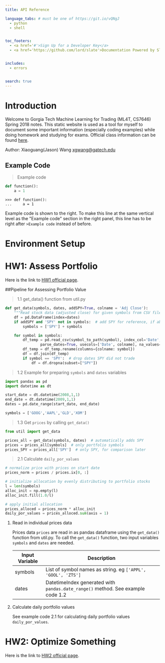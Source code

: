 ```yaml
---
title: API Reference

language_tabs: # must be one of https://git.io/vQNgJ
  - python
  - shell


toc_footers:
  - <a href='#'>Sign Up for a Developer Key</a>
  - <a href='https://github.com/lord/slate'>Documentation Powered by Slate</a>


includes:
  - errors


search: true
---
```


# Introduction

Welcome to Gorgia Tech Machine Learning for Trading (ML4T, CS7646) Spring 2018 notes. This static website is used
as a tool for myself to document some important information (especially coding examples) while doing homework and studying for exams.
Official class information can be found [here](http://quantsoftware.gatech.edu/CS7646_Spring_2018).

Author:  Xiaoguang(Jason) Wang  <xgwang@gatech.edu>

## Example Code

>Example code

```python
def function():
    a = 1
```

```shell
>>> def function():
...     a = 1
```

Example code is shown to the right. To make this line at the same vertical level as the "Example code" section
in the right panel, this line has to be right after `>Example code` instead of before. 

# Environment Setup

# HW1: Assess Portfolio
Here is the link to [HW1 official page](http://quantsoftware.gatech.edu/Assess_portfolio).

##Pipeline for Assessing Portfolio Value


> 1.1 get_data() function from util.py

```python
def get_data(symbols, dates, addSPY=True, colname = 'Adj Close'):
    """Read stock data (adjusted close) for given symbols from CSV files."""
    df = pd.DataFrame(index=dates)
    if addSPY and 'SPY' not in symbols:  # add SPY for reference, if absent
        symbols = ['SPY'] + symbols

    for symbol in symbols:
        df_temp = pd.read_csv(symbol_to_path(symbol), index_col='Date',
                parse_dates=True, usecols=['Date', colname], na_values=['nan'])
        df_temp = df_temp.rename(columns={colname: symbol})
        df = df.join(df_temp)
        if symbol == 'SPY':  # drop dates SPY did not trade
            df = df.dropna(subset=["SPY"])
```
> 1.2 Example for preparing ```symbols``` and `dates` variables

```python
import pandas as pd
import datetime as dt

start_date = dt.datetime(2008,1,1)
end_date = dt.datetime(2009,1,1)
dates = pd.date_range(start_date, end_date)

symbols = ['GOOG','AAPL','GLD','XOM']
```
> 1.3 Get `prices` by calling `get_data()`

```python
from util import get_data

prices_all = get_data(symbols, dates)  # automatically adds SPY
prices = prices_all[symbols]  # only portfolio symbols
prices_SPY = prices_all['SPY']  # only SPY, for comparison later
```
> 2.1 Calculate `daily_por_values`

```python
# normalize price with prices on start date
prices_norm = prices / prices.ix[0, :] 

# initialize allocation by evenly distributing to portfolio stocks
l = len(symbols)
alloc_init = np.empty(l)
alloc_init.fill(1.0/l)  

# apply initial allocation
prices_alloced = prices_norm * alloc_init  
daily_por_values = prices_alloced.sum(axis = 1)
```

1. Read in individual prices data
    
    Prices data `prices` are read in as pandas dataframe using the `get_data()` function from util.py. 
    To call the `get_data()` function, two input variables `symbols` and `dates` are needed.
    
    Input Variable | Description
    -------------- | -----------
    symbols | List of symbol names as string. eg `['APPL', 'GOOL', 'ZTS']` 
    dates | DatetimeIndex generated with `pandas.date_range()` method. See example code 1.2


2. Calculate daily portfolio values

    See example code 2.1 for calculating daily portfolio values `daily_por_values`.

# HW2: Optimize Something
Here is the link to [HW2 official page](http://quantsoftware.gatech.edu/Optimize_something).


<!---
# Authentication

> To authorize, use this code:

```ruby
require 'kittn'

api = Kittn::APIClient.authorize!('meowmeowmeow')
```

```python
import kittn

api = kittn.authorize('meowmeowmeow')
```

```shell
# With shell, you can just pass the correct header with each request
curl "api_endpoint_here"
  -H "Authorization: meowmeowmeow"
```

```javascript
const kittn = require('kittn');

let api = kittn.authorize('meowmeowmeow');
```

> Make sure to replace `meowmeowmeow` with your API key.

Kittn uses API keys to allow access to the API. You can register a new Kittn API key at our [developer portal](http://example.com/developers).

Kittn expects for the API key to be included in all API requests to the server in a header that looks like the following:

`Authorization: meowmeowmeow`

<aside class="notice">
You must replace <code>meowmeowmeow</code> with your personal API key.
</aside>
--->

<!---
# Kittens

## Get All Kittens

```ruby
require 'kittn'

api = Kittn::APIClient.authorize!('meowmeowmeow')
api.kittens.get
```

```python
import kittn

api = kittn.authorize('meowmeowmeow')
api.kittens.get()
```

```shell
curl "http://example.com/api/kittens"
  -H "Authorization: meowmeowmeow"
```

```javascript
const kittn = require('kittn');

let api = kittn.authorize('meowmeowmeow');
let kittens = api.kittens.get();
```

> The above command returns JSON structured like this:

```json
[
  {
    "id": 1,
    "name": "Fluffums",
    "breed": "calico",
    "fluffiness": 6,
    "cuteness": 7
  },
  {
    "id": 2,
    "name": "Max",
    "breed": "unknown",
    "fluffiness": 5,
    "cuteness": 10
  }
]
```

This endpoint retrieves all kittens.

### HTTP Request

`GET http://example.com/api/kittens`

### Query Parameters

Parameter | Default | Description
--------- | ------- | -----------
include_cats | false | If set to true, the result will also include cats.
available | true | If set to false, the result will include kittens that have already been adopted.

<aside class="success">
Remember — a happy kitten is an authenticated kitten!
</aside>

## Get a Specific Kitten

```ruby
require 'kittn'

api = Kittn::APIClient.authorize!('meowmeowmeow')
api.kittens.get(2)
```

```python
import kittn

api = kittn.authorize('meowmeowmeow')
api.kittens.get(2)
```

```shell
curl "http://example.com/api/kittens/2"
  -H "Authorization: meowmeowmeow"
```

```javascript
const kittn = require('kittn');

let api = kittn.authorize('meowmeowmeow');
let max = api.kittens.get(2);
```

> The above command returns JSON structured like this:

```json
{
  "id": 2,
  "name": "Max",
  "breed": "unknown",
  "fluffiness": 5,
  "cuteness": 10
}
```

This endpoint retrieves a specific kitten.

<aside class="warning">Inside HTML code blocks like this one, you can't use Markdown, so use <code>&lt;code&gt;</code> blocks to denote code.</aside>

### HTTP Request

`GET http://example.com/kittens/<ID>`

### URL Parameters

Parameter | Description
--------- | -----------
ID | The ID of the kitten to retrieve

## Delete a Specific Kitten

```ruby
require 'kittn'

api = Kittn::APIClient.authorize!('meowmeowmeow')
api.kittens.delete(2)
```

```python
import kittn

api = kittn.authorize('meowmeowmeow')
api.kittens.delete(2)
```

```shell
curl "http://example.com/api/kittens/2"
  -X DELETE
  -H "Authorization: meowmeowmeow"
```

```javascript
const kittn = require('kittn');

let api = kittn.authorize('meowmeowmeow');
let max = api.kittens.delete(2);
```

> The above command returns JSON structured like this:

```json
{
  "id": 2,
  "deleted" : ":("
}
```

This endpoint deletes a specific kitten.

### HTTP Request

`DELETE http://example.com/kittens/<ID>`

### URL Parameters

Parameter | Description
--------- | -----------
ID | The ID of the kitten to delete

--->

